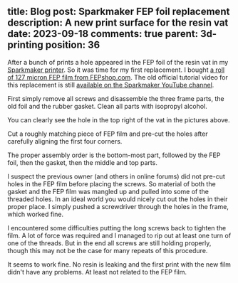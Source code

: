title: Blog
post: Sparkmaker FEP foil replacement
description: A new print surface for the resin vat
date: 2023-09-18
comments: true
parent: 3d-printing
position: 36
---

After a bunch of prints a hole appeared in the FEP foil of the resin vat in my [Sparkmaker printer](sparkmaker_repair.html).
So it was time for my first replacement.
I bought [a roll of 127 micron FEP film from FEPshop.com](https://fepshop.com/shop/materials/fepshop-fep-roll-127-120x26cm/).
The old official tutorial video for this replacement is still [available on the Sparkmaker YouTube channel](https://www.youtube.com/watch?v=2HH5ARg0FUU).

First simply remove all screws and disassemble the three frame parts, the old foil and the rubber gasket.
Clean all parts with isopropyl alcohol.

<!--%
lightgallery([
    [ "img/sparkmaker_fep_1.jpg", "Old FEP film still installed (1)" ],
    [ "img/sparkmaker_fep_2.jpg", "Old FEP film still installed (2)" ],
    [ "img/sparkmaker_fep_3.jpg", "Close view of hole in old FEP film" ],
])
%-->

You can clearly see the hole in the top right of the vat in the pictures above.

<!--%
lightgallery([
    [ "img/sparkmaker_fep_4.jpg", "Short screws removed" ],
    [ "img/sparkmaker_fep_6.jpg", "Long screws also removed" ],
    [ "img/sparkmaker_fep_5.jpg", "All parts before cleaning" ],
])
%-->

Cut a roughly matching piece of FEP film and pre-cut the holes after carefully aligning the first four corners.

<!--%
lightgallery([
    [ "img/sparkmaker_fep_7.jpg", "FEP film on middle frame part" ],
    [ "img/sparkmaker_fep_8.jpg", "FEP film with screws on bottom frame part" ],
    [ "img/sparkmaker_fep_10.jpg", "Fitting test of two frame parts" ],
    [ "img/sparkmaker_fep_9.jpg", "All screws in place in bottom frame part and FEP film" ],
])
%-->

The proper assembly order is the bottom-most part, followed by the FEP foil, then the gasket, then the middle and top parts.

<!--%
lightgallery([
    [ "img/sparkmaker_fep_11.jpg", "Gasket on FEP film" ],
    [ "img/sparkmaker_fep_12.jpg", "Bottom two frame parts with FEP film and gasket (1)" ],
    [ "img/sparkmaker_fep_13.jpg", "Bottom two frame parts with FEP film and gasket (2)" ],
])
%-->

I suspect the previous owner (and others in online forums) did not pre-cut holes in the FEP film before placing the screws.
So material of both the gasket and the FEP film was mangled up and pulled into some of the threaded holes.
In an ideal world you would nicely cut out the holes in their proper place.
I simply pushed a screwdriver through the holes in the frame, which worked fine.

<!--%
lightgallery([
    [ "img/sparkmaker_fep_14.jpg", "FEP film now tight" ],
    [ "img/sparkmaker_fep_15.jpg", "After cutting the remaining parts from the edge" ],
])
%-->

I encountered some difficulties putting the long screws back to tighten the film.
A lot of force was required and I managed to rip out at least one turn of one of the threads.
But in the end all screws are still holding properly, though this may not be the case for many repeats of this procedure.

<!--%
lightgallery([
    [ "img/sparkmaker_fep_16.jpg", "Vat installed back into the printer" ],
    [ "img/sparkmaker_fep_17.jpg", "First print with new film" ],
])
%-->

It seems to work fine.
No resin is leaking and the first print with the new film didn't have any problems.
At least not related to the FEP film.
